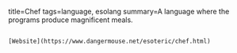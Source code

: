 title=Chef
tags=language, esolang
summary=A language where the programs produce magnificent meals.
~~~~~~

[Website](https://www.dangermouse.net/esoteric/chef.html)
